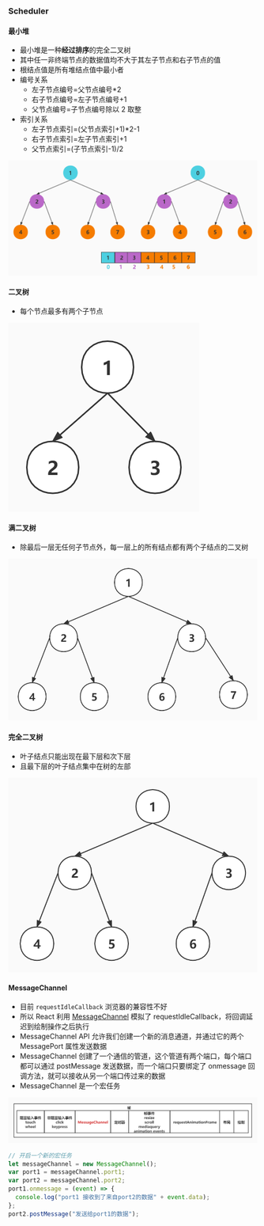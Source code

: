 ### Scheduler

#### 最小堆

- 最小堆是一种**经过排序**的完全二叉树
- 其中任一非终端节点的数据值均不大于其左子节点和右子节点的值
- 根结点值是所有堆结点值中最小者
- 编号关系
  - 左子节点编号=父节点编号\*2
  - 右子节点编号=左子节点编号+1
  - 父节点编号=子节点编号除以 2 取整
- 索引关系
  - 左子节点索引=(父节点索引+1)\*2-1
  - 右子节点索引=左子节点索引+1
  - 父节点索引=(子节点索引-1)/2

![最小堆](./images/zui_xiao_dui.jpg "最小堆")

#### 二叉树

- 每个节点最多有两个子节点

![二叉树](./images/er_cha_shu.jpg "二叉树")

#### 满二叉树

- 除最后一层无任何子节点外，每一层上的所有结点都有两个子结点的二叉树

![满二叉树](./images/man_er_cha_shu.jpg "满二叉树")

#### 完全二叉树

- 叶子结点只能出现在最下层和次下层
- 且最下层的叶子结点集中在树的左部

![完全二叉树](./images/wan_quan_er_cha_shu.jpg "完全二叉树")

#### MessageChannel

- 目前 `requestIdleCallback` 浏览器的兼容性不好
- 所以 React 利用 [MessageChannel](https://developer.mozilla.org/zh-CN/docs/Web/API/MessageChannel "MessageChannel") 模拟了 requestIdleCallback，将回调延迟到绘制操作之后执行
- MessageChannel API 允许我们创建一个新的消息通道，并通过它的两个 MessagePort 属性发送数据
- MessageChannel 创建了一个通信的管道，这个管道有两个端口，每个端口都可以通过 postMessage 发送数据，而一个端口只要绑定了 onmessage 回调方法，就可以接收从另一个端口传过来的数据
- MessageChannel 是一个宏任务

![完全二叉树](./images/liu_lan_qi_zhen_1643277067067.jpg "完全二叉树")

```js
// 开启一个新的宏任务
let messageChannel = new MessageChannel();
var port1 = messageChannel.port1;
var port2 = messageChannel.port2;
port1.onmessage = (event) => {
  console.log("port1 接收到了来自port2的数据" + event.data);
};
port2.postMessage("发送给port1的数据");
```
